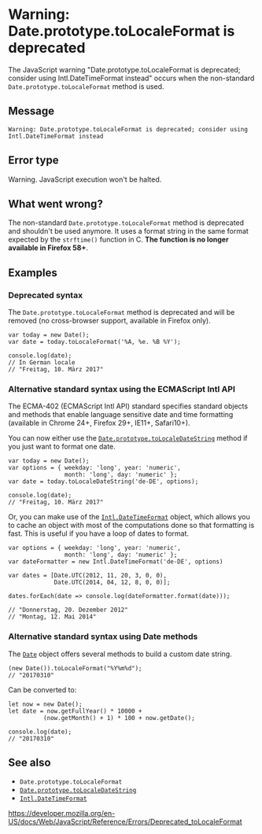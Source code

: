 # Warning: Date.prototype.toLocaleFormat is deprecated

The JavaScript warning "Date.prototype.toLocaleFormat is deprecated; consider using Intl.DateTimeFormat instead" occurs when the non-standard <span class="page-not-created">`Date.prototype.toLocaleFormat`</span> method is used.

## Message

    Warning: Date.prototype.toLocaleFormat is deprecated; consider using Intl.DateTimeFormat instead

## Error type

Warning. JavaScript execution won't be halted.

## What went wrong?

The non-standard <span class="page-not-created">`Date.prototype.toLocaleFormat`</span> method is deprecated and shouldn't be used anymore. It uses a format string in the same format expected by the `strftime()` function in C. **The function is no longer available in Firefox 58+**.

## Examples

### Deprecated syntax

The <span class="page-not-created">`Date.prototype.toLocaleFormat`</span> method is deprecated and will be removed (no cross-browser support, available in Firefox only).

    var today = new Date();
    var date = today.toLocaleFormat('%A, %e. %B %Y');

    console.log(date);
    // In German locale
    // "Freitag, 10. März 2017"

### Alternative standard syntax using the ECMAScript Intl API

The ECMA-402 (ECMAScript Intl API) standard specifies standard objects and methods that enable language sensitive date and time formatting (available in Chrome 24+, Firefox 29+, IE11+, Safari10+).

You can now either use the [`Date.prototype.toLocaleDateString`](../global_objects/date/tolocaledatestring) method if you just want to format one date.

    var today = new Date();
    var options = { weekday: 'long', year: 'numeric',
                    month: 'long', day: 'numeric' };
    var date = today.toLocaleDateString('de-DE', options);

    console.log(date);
    // "Freitag, 10. März 2017"

Or, you can make use of the [`Intl.DateTimeFormat`](../global_objects/intl/datetimeformat) object, which allows you to cache an object with most of the computations done so that formatting is fast. This is useful if you have a loop of dates to format.

    var options = { weekday: 'long', year: 'numeric',
                    month: 'long', day: 'numeric' };
    var dateFormatter = new Intl.DateTimeFormat('de-DE', options)

    var dates = [Date.UTC(2012, 11, 20, 3, 0, 0),
                 Date.UTC(2014, 04, 12, 8, 0, 0)];

    dates.forEach(date => console.log(dateFormatter.format(date)));

    // "Donnerstag, 20. Dezember 2012"
    // "Montag, 12. Mai 2014"

### Alternative standard syntax using Date methods

The [`Date`](../global_objects/date) object offers several methods to build a custom date string.

    (new Date()).toLocaleFormat("%Y%m%d");
    // "20170310"

Can be converted to:

    let now = new Date();
    let date = now.getFullYear() * 10000 +
              (now.getMonth() + 1) * 100 + now.getDate();

    console.log(date);
    // "20170310"

## See also

- <span class="page-not-created">`Date.prototype.toLocaleFormat`</span>
- [`Date.prototype.toLocaleDateString`](../global_objects/date/tolocaledatestring)
- [`Intl.DateTimeFormat`](../global_objects/intl/datetimeformat)

<a href="https://developer.mozilla.org/en-US/docs/Web/JavaScript/Reference/Errors/Deprecated_toLocaleFormat" class="_attribution-link">https://developer.mozilla.org/en-US/docs/Web/JavaScript/Reference/Errors/Deprecated_toLocaleFormat</a>
